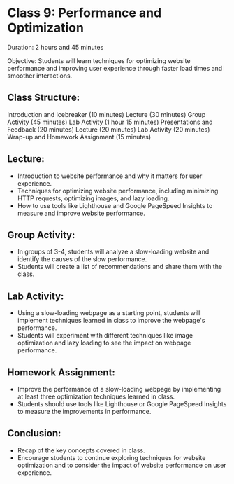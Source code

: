 # Class 9: Performance and Optimization

Duration: 2 hours and 45 minutes

Objective: Students will learn techniques for optimizing website performance and improving user experience through faster load times and smoother interactions.

## Class Structure:

Introduction and Icebreaker (10 minutes)
Lecture (30 minutes)
Group Activity (45 minutes)
Lab Activity (1 hour 15 minutes)
Presentations and Feedback (20 minutes)
Lecture (20 minutes)
Lab Activity (20 minutes)
Wrap-up and Homework Assignment (15 minutes)

## Lecture:

- Introduction to website performance and why it matters for user experience.
- Techniques for optimizing website performance, including minimizing HTTP requests, optimizing images, and lazy loading.
- How to use tools like Lighthouse and Google PageSpeed Insights to measure and improve website performance.

## Group Activity:

- In groups of 3-4, students will analyze a slow-loading website and identify the causes of the slow performance.
- Students will create a list of recommendations and share them with the class.

## Lab Activity:

- Using a slow-loading webpage as a starting point, students will implement techniques learned in class to improve the webpage's performance.
- Students will experiment with different techniques like image optimization and lazy loading to see the impact on webpage performance.

## Homework Assignment:

- Improve the performance of a slow-loading webpage by implementing at least three optimization techniques learned in class.
- Students should use tools like Lighthouse or Google PageSpeed Insights to measure the improvements in performance.

## Conclusion:

- Recap of the key concepts covered in class.
- Encourage students to continue exploring techniques for website optimization and to consider the impact of website performance on user experience.